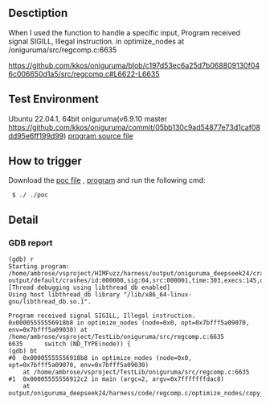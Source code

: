 ## Desctiption
When I used the  function to handle a specific input, Program received signal SIGILL, Illegal instruction. in optimize_nodes at /oniguruma/src/regcomp.c:6635

https://github.com/kkos/oniguruma/blob/c197d53ec6a25d7b068809130f046c006650d1a5/src/regcomp.c#L6622-L6635

## Test Environment
Ubuntu 22.04.1, 64bit
oniguruma(v6.9.10 master https://github.com/kkos/oniguruma/commit/05bb130c9ad54877e73d1caf08dd95e6ff199d99)
[program source file]()

## How to trigger
Download the [poc file]() , [program]() and run the following cmd:
```
 $ ./ ./poc
```

## Detail
### GDB report
```
(gdb) r
Starting program: /home/ambrose/vsproject/HIMFuzz/harness/output/oniguruma_deepseek24/crashes/regcomp.c/optimize_nodes/copy_opt_map/copy_opt_map output/default/crashes/id:000000,sig:04,src:000001,time:303,execs:145,op:havoc,rep:6
[Thread debugging using libthread_db enabled]
Using host libthread_db library "/lib/x86_64-linux-gnu/libthread_db.so.1".

Program received signal SIGILL, Illegal instruction.
0x00005555556918b8 in optimize_nodes (node=0x0, opt=0x7bfff5a09070, env=0x7bfff5a09030) at /home/ambrose/vsproject/TestLib/oniguruma/src/regcomp.c:6635
6635      switch (ND_TYPE(node)) {
(gdb) bt
#0  0x00005555556918b8 in optimize_nodes (node=0x0, opt=0x7bfff5a09070, env=0x7bfff5a09030)
    at /home/ambrose/vsproject/TestLib/oniguruma/src/regcomp.c:6635
#1  0x00005555556912c2 in main (argc=2, argv=0x7fffffffdac8)
    at output/oniguruma_deepseek24/harness/code/regcomp.c/optimize_nodes/copy_opt_map.c:42
```
